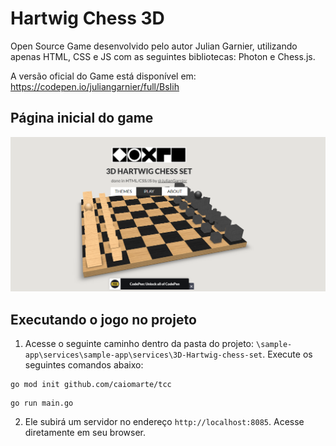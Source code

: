 # Hartwig Chess 3D

Open Source Game desenvolvido pelo autor Julian Garnier, utilizando apenas HTML, CSS e JS com as seguintes bibliotecas: Photon e Chess.js.

A versão oficial do Game está disponível em: https://codepen.io/juliangarnier/full/BsIih

## Página inicial do game
![](img/Chess-oficial.png)

## Executando o jogo no projeto

1. Acesse o seguinte caminho dentro da pasta do projeto: `\sample-app\services\sample-app\services\3D-Hartwig-chess-set`. Execute os seguintes comandos abaixo:

```
go mod init github.com/caiomarte/tcc
```

```
go run main.go
```

2. Ele subirá um servidor no endereço `http://localhost:8085`. Acesse diretamente em seu browser.
